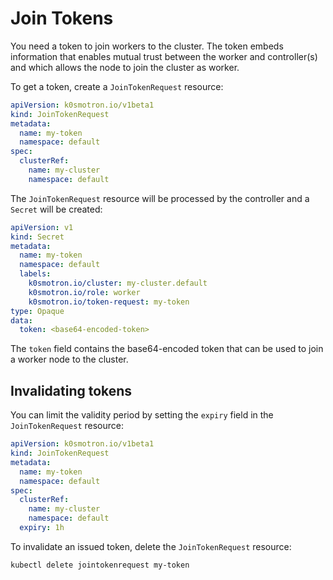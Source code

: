 # Join Tokens

You need a token to join workers to the cluster. The token embeds information that enables mutual trust between the worker and controller(s) and which allows the node to join the cluster as worker.

To get a token, create a `JoinTokenRequest` resource:

```yaml
apiVersion: k0smotron.io/v1beta1
kind: JoinTokenRequest
metadata:
  name: my-token
  namespace: default
spec:
  clusterRef:
    name: my-cluster
    namespace: default
```

The `JoinTokenRequest` resource will be processed by the controller and a `Secret` will be created:

```yaml
apiVersion: v1
kind: Secret
metadata:
  name: my-token
  namespace: default
  labels:
    k0smotron.io/cluster: my-cluster.default
    k0smotron.io/role: worker
    k0smotron.io/token-request: my-token
type: Opaque
data:
  token: <base64-encoded-token>
```

The `token` field contains the base64-encoded token that can be used to join a worker node to the cluster.

## Invalidating tokens

You can limit the validity period by setting the `expiry` field in the `JoinTokenRequest` resource:

```yaml
apiVersion: k0smotron.io/v1beta1
kind: JoinTokenRequest
metadata:
  name: my-token
  namespace: default
spec:
  clusterRef:
    name: my-cluster
    namespace: default
  expiry: 1h
```

To invalidate an issued token, delete the `JoinTokenRequest` resource:

```shell
kubectl delete jointokenrequest my-token
```
